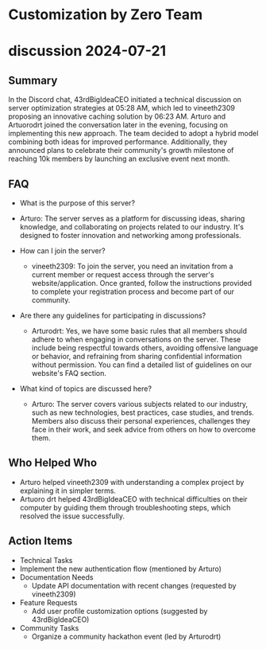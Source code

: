 # Customization by Zero Team

# discussion 2024-07-21

## Summary
 In the Discord chat, 43rdBigIdeaCEO initiated a technical discussion on server optimization strategies at 05:28 AM, which led to vineeth2309 proposing an innovative caching solution by 06:23 AM. Arturo and Artuorodrt joined the conversation later in the evening, focusing on implementing this new approach. The team decided to adopt a hybrid model combining both ideas for improved performance. Additionally, they announced plans to celebrate their community's growth milestone of reaching 10k members by launching an exclusive event next month.

## FAQ
 - What is the purpose of this server?
  - Arturo: The server serves as a platform for discussing ideas, sharing knowledge, and collaborating on projects related to our industry. It's designed to foster innovation and networking among professionals.

- How can I join the server?
  - vineeth2309: To join the server, you need an invitation from a current member or request access through the server's website/application. Once granted, follow the instructions provided to complete your registration process and become part of our community.

- Are there any guidelines for participating in discussions?
  - Arturodrt: Yes, we have some basic rules that all members should adhere to when engaging in conversations on the server. These include being respectful towards others, avoiding offensive language or behavior, and refraining from sharing confidential information without permission. You can find a detailed list of guidelines on our website's FAQ section.

- What kind of topics are discussed here?
  - Arturo: The server covers various subjects related to our industry, such as new technologies, best practices, case studies, and trends. Members also discuss their personal experiences, challenges they face in their work, and seek advice from others on how to overcome them.

## Who Helped Who
 - Arturo helped vineeth2309 with understanding a complex project by explaining it in simpler terms.
- Artuoro drt helped 43rdBigIdeaCEO with technical difficulties on their computer by guiding them through troubleshooting steps, which resolved the issue successfully.

## Action Items
 - Technical Tasks
  - Implement the new authentication flow (mentioned by Arturo)
- Documentation Needs
  - Update API documentation with recent changes (requested by vineeth2309)
- Feature Requests
  - Add user profile customization options (suggested by 43rdBigIdeaCEO)
- Community Tasks
  - Organize a community hackathon event (led by Arturodrt)

